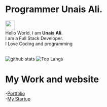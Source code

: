 # Programmer Unais Ali.
<img src="https://raw.githubusercontent.com/unaisshazan/unaisshazan/master/images/hello.gif" width="30"> <br />Hello World, I am <strong>Unais Ali</strong>.<br />
I am a Full Stack Developer.<br/>
I Love Coding and  programming
<br/>
<br/>

![github stats](https://github-readme-stats.vercel.app/api?username=unaisshazan&hide=contribs,prs)
![Top Langs](https://github-readme-stats.vercel.app/api/top-langs/?username=unaisshazan&layout=compact&theme=radical)

# My Work and website
-[Portfolio](http://www.unaisali.com)
<br />
-[My Startup](https://www.utech-edu.com)
<br />
